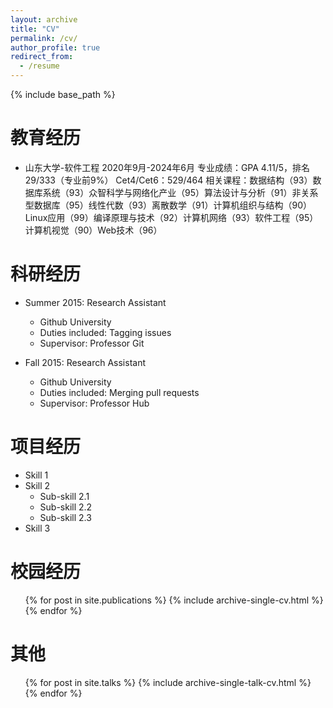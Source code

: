 ```yaml
---
layout: archive
title: "CV"
permalink: /cv/
author_profile: true
redirect_from:
  - /resume
---
```


{% include base_path %}

教育经历
======
* 山东大学-软件工程                                                                                                                      2020年9月-2024年6月
  专业成绩：GPA 4.11/5，排名29/333（专业前9%）
  Cet4/Cet6：529/464
  相关课程：数据结构（93）数据库系统（93）众智科学与网络化产业（95）算法设计与分析（91）非关系型数据库（95）线性代数（93）离散数学（91）计算机组织与结构（90）Linux应用（99）编译原理与技术（92）计算机网络（93）软件工程（95）计算机视觉（90）Web技术（96） 

科研经历
======
* Summer 2015: Research Assistant
  * Github University
  * Duties included: Tagging issues
  * Supervisor: Professor Git

* Fall 2015: Research Assistant
  * Github University
  * Duties included: Merging pull requests
  * Supervisor: Professor Hub
  
项目经历
======
* Skill 1
* Skill 2
  * Sub-skill 2.1
  * Sub-skill 2.2
  * Sub-skill 2.3
* Skill 3

校园经历
======
  <ul>{% for post in site.publications %}
    {% include archive-single-cv.html %}
  {% endfor %}</ul>
  
其他
======
  <ul>{% for post in site.talks %}
    {% include archive-single-talk-cv.html %}
  {% endfor %}</ul>
  
